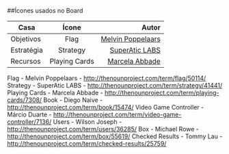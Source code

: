 ##Ícones usados no Board

| Casa        | Ícone           | Autor  | 
| ------------- |:-------------:| -----:|
| Objetivos      | Flag | [Melvin Poppelaars](http://thenounproject.com/term/flag/50114/) |
| Estratégia      | Strategy      |   [SuperAtic LABS](http://thenounproject.com/term/strategy/41441/) |
| Recursos | Playing Cards     |  [Marcela Abbade](http://thenounproject.com/term/playing-cards/7308/) |

Flag - Melvin Poppelaars - http://thenounproject.com/term/flag/50114/
Strategy - SuperAtic LABS - http://thenounproject.com/term/strategy/41441/
Playing Cards - Marcela Abbade - http://thenounproject.com/term/playing-cards/7308/
Book - Diego Naive - http://thenounproject.com/term/book/15474/
Video Game Controller - Márcio Duarte - http://thenounproject.com/term/video-game-controller/7136/
Users - Wilson Joseph - http://thenounproject.com/term/users/36285/
Box - Michael Rowe - http://thenounproject.com/term/box/55619/
Checked Results - Tommy Lau - http://thenounproject.com/term/checked-results/25759/
